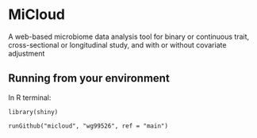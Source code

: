 # MiCloud
A web-based microbiome data analysis tool for binary or continuous trait, 
cross-sectional or longitudinal study, and with or without covariate adjustment

## Running from your environment

In R terminal:
```
library(shiny)

runGithub("micloud", "wg99526", ref = "main")
```
